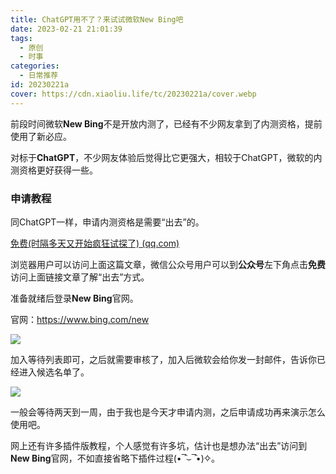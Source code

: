 ```yaml
---
title: ChatGPT用不了？来试试微软New Bing吧
date: 2023-02-21 21:01:39
tags:
  - 原创
  - 时事
categories:
  - 日常推荐
id: 20230221a
cover: https://cdn.xiaoliu.life/tc/20230221a/cover.webp
---
```


前段时间微软**New Bing**不是开放内测了，已经有不少网友拿到了内测资格，提前使用了新必应。

对标于**ChatGPT**，不少网友体验后觉得比它更强大，相较于ChatGPT，微软的内测资格更好获得一些。

### 申请教程

同ChatGPT一样，申请内测资格是需要“出去”的。

[免费(时隔多天又开始疯狂试探了) (qq.com)](https://mp.weixin.qq.com/s/N-oqn-NcZIdtx09uJZc-4A)

浏览器用户可以访问上面这篇文章，微信公众号用户可以到**公众号**左下角点击**免费**访问上面链接文章了解“出去”方式。

准备就绪后登录**New Bing**官网。

官网：https://www.bing.com/new

![](https://cdn.xiaoliu.life/tc/20230221a/1.webp)

加入等待列表即可，之后就需要审核了，加入后微软会给你发一封邮件，告诉你已经进入候选名单了。

![](https://cdn.xiaoliu.life/tc/20230221a/2.webp)

一般会等待两天到一周，由于我也是今天才申请内测，之后申请成功再来演示怎么使用吧。

网上还有许多插件版教程，个人感觉有许多坑，估计也是想办法“出去”访问到**New Bing**官网，不如直接省略下插件过程(•‾̑⌣‾̑•)✧。